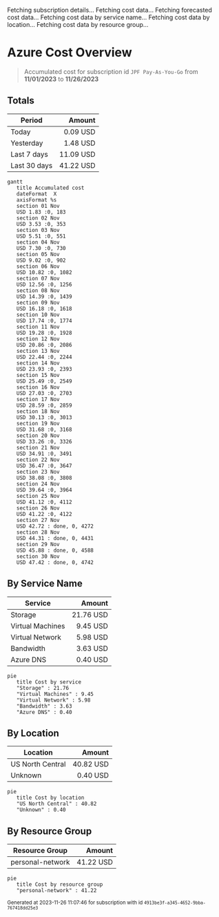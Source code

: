 Fetching subscription details...
Fetching cost data...
Fetching forecasted cost data...
Fetching cost data by service name...
Fetching cost data by location...
Fetching cost data by resource group...
# Azure Cost Overview

> Accumulated cost for subscription id `JPF Pay-As-You-Go` from **11/01/2023** to **11/26/2023**

## Totals

|Period|Amount|
|---|---:|
|Today|0.09 USD|
|Yesterday|1.48 USD|
|Last 7 days|11.09 USD|
|Last 30 days|41.22 USD|

```mermaid
gantt
   title Accumulated cost
   dateFormat  X
   axisFormat %s
   section 01 Nov
   USD 1.83 :0, 183
   section 02 Nov
   USD 3.53 :0, 353
   section 03 Nov
   USD 5.51 :0, 551
   section 04 Nov
   USD 7.30 :0, 730
   section 05 Nov
   USD 9.02 :0, 902
   section 06 Nov
   USD 10.82 :0, 1082
   section 07 Nov
   USD 12.56 :0, 1256
   section 08 Nov
   USD 14.39 :0, 1439
   section 09 Nov
   USD 16.18 :0, 1618
   section 10 Nov
   USD 17.74 :0, 1774
   section 11 Nov
   USD 19.28 :0, 1928
   section 12 Nov
   USD 20.86 :0, 2086
   section 13 Nov
   USD 22.44 :0, 2244
   section 14 Nov
   USD 23.93 :0, 2393
   section 15 Nov
   USD 25.49 :0, 2549
   section 16 Nov
   USD 27.03 :0, 2703
   section 17 Nov
   USD 28.59 :0, 2859
   section 18 Nov
   USD 30.13 :0, 3013
   section 19 Nov
   USD 31.68 :0, 3168
   section 20 Nov
   USD 33.26 :0, 3326
   section 21 Nov
   USD 34.91 :0, 3491
   section 22 Nov
   USD 36.47 :0, 3647
   section 23 Nov
   USD 38.08 :0, 3808
   section 24 Nov
   USD 39.64 :0, 3964
   section 25 Nov
   USD 41.12 :0, 4112
   section 26 Nov
   USD 41.22 :0, 4122
   section 27 Nov
   USD 42.72 : done, 0, 4272
   section 28 Nov
   USD 44.31 : done, 0, 4431
   section 29 Nov
   USD 45.88 : done, 0, 4588
   section 30 Nov
   USD 47.42 : done, 0, 4742
```

## By Service Name

|Service|Amount|
|---|---:|
|Storage|21.76 USD|
|Virtual Machines|9.45 USD|
|Virtual Network|5.98 USD|
|Bandwidth|3.63 USD|
|Azure DNS|0.40 USD|

```mermaid
pie
   title Cost by service
   "Storage" : 21.76
   "Virtual Machines" : 9.45
   "Virtual Network" : 5.98
   "Bandwidth" : 3.63
   "Azure DNS" : 0.40
```

## By Location

|Location|Amount|
|---|---:|
|US North Central|40.82 USD|
|Unknown|0.40 USD|

```mermaid
pie
   title Cost by location
   "US North Central" : 40.82
   "Unknown" : 0.40
```

## By Resource Group

|Resource Group|Amount|
|---|---:|
|personal-network|41.22 USD|

```mermaid
pie
   title Cost by resource group
   "personal-network" : 41.22
```

<sup>Generated at 2023-11-26 11:07:46 for subscription with id `4913be3f-a345-4652-9bba-767418dd25e3`</sup>
